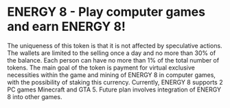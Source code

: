 # ENERGY 8 - Play computer games and earn ENERGY 8!

The uniqueness of this token is that it is not affected by speculative actions. The wallets are limited to the selling once a day and no more than 30% of the balance. Each person can have no more than 1% of the total number of tokens. The main goal of the token is payment for virtual exclusive necessities within the game and mining of ENERGY 8 in computer games, with the possibility of staking this currency. Currently, ENERGY 8 supports 2 PC games Minecraft and GTA 5. Future plan involves integration of ENERGY 8 into other games.